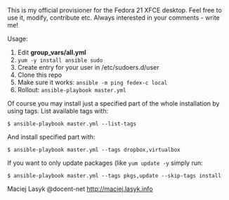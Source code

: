 This is my official provisioner for the Fedora 21 XFCE
desktop. Feel free to use it, modify, contribute etc.
Always interested in your comments - write me!

Usage:

1. Edit **group_vars/all.yml**
1. `yum -y install ansible sudo`
2. Create entry for your user in /etc/sudoers.d/user
3. Clone this repo
4. Make sure it works: `ansible -m ping fedex-c local`
5. Rollout: `ansible-playbook master.yml`

Of course you may install just a specified part of the
whole installation by using tags. List available tags
with:

`$ ansible-playbook master.yml --list-tags`

 And install specified part with:

`$ ansible-playbook master.yml --tags dropbox,virtualbox`

If you want to only update packages (like `yum update -y` simply run:

`$ ansible-playbook master.yml --tags pkgs,update --skip-tags install`

Maciej Lasyk
@docent-net
http://maciej.lasyk.info

